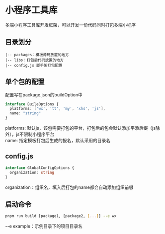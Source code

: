 # 小程序工具库

多端小程序工具库开发框架，可以开发一份代码同时打包多端小程序

## 目录划分
```
|-- packages：模板源码放置的地方
|-- libs：打包后代码放置的地方
|-- config.js 脚手架打包配置
```

## 单个包的配置
配置写在package.json的buildOption中
``` typescript
interface BuileOptions {
  platforms: ['wx', 'tt', 'my', 'xhs', 'js'],
  name: "string"
}
```
platforms: 默认js，该包需要打包的平台，打包后的包会默认添加平添后缀（js除外），js不限制小程序平台</br>
name: 指定模板打包后生成的报名，默认采用的目录名

## config.js
``` typescript
interface GlobalConfigOptions {
  organization: string
}
```
organization：组织名，填入后打包的name都会自动添加组织前缀


## 启动命令
``` bash
pnpm run build [package1, [package2, [...]] --e wx
```
--e example：示例目录下的项目目录名